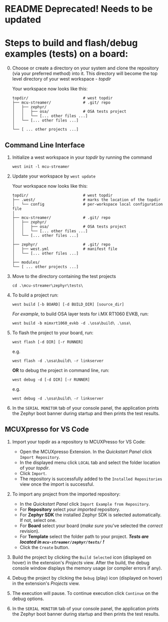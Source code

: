 # README Deprecated! Needs to be updated

# Steps to build and flash/debug examples (tests) on a board:
0. Choose or create a directory on your system and clone the repository (via your preferred method) into it. This directory will become the top level directory of your west workspace - _topdir_

    Your workspace now looks like this:
    ```
    topdir/                        # west topdir
    ├── mcu-streamer/              # .git/ repo
    │   ├── zephyr/
    │   │   ├── osa/               # OSA tests project
    │   │   └── [... other files ...]
    │   └── [... other files ...]
    │
    └── [ ... other projects ...]
    ```

## Command Line Interface

1. Initialize a west workspace in your _topdir_ by running the command

    ```
    west init -l mcu-streamer
    ```

2. Update your workspace by `west update`

    Your workspace now looks like this:
    ```
    topdir/                        # west topdir
    ├── .west/                     # marks the location of the topdir
    │   └── config                 # per-workspace local configuration file
    │
    ├── mcu-streamer/              # .git/ repo
    │   ├── zephyr/
    │   │   ├── osa/               # OSA tests project
    │   │   └── [... other files ...]
    │   └── [... other files ...]
    │
    ├── zephyr/                    # .git/ repo
    │   ├── west.yml               # manifest file
    │   └── [... other files ...]
    │
    ├── modules/
    └── [ ... other projects ...]
    ```

3. Move to the directory containing the test projects

    ```
    cd .\mcu-streamer\zephyr\tests\
    ```

4. To build a project run:

    ```
    west build [-b BOARD] [-d BUILD_DIR] [source_dir]
    ```

    _For example_, to build OSA layer tests for i.MX RT1060 EVKB, run:

    ```
    west build -b mimxrt1060_evkb -d .\osa\build\ .\osa\
    ```

5. To flash the project to your board, run:

    ```
    west flash [-d DIR] [-r RUNNER]
    ```

    e.g.

    ```
    west flash -d .\osa\build\ -r linkserver
    ```

    **OR** to debug the project in command line, run:

    ```
    west debug -d [-d DIR] [-r RUNNER]
    ```

    e.g.

    ```
    west debug -d .\osa\build\ -r linkserver
    ```

6. In the `SERIAL MONITOR` tab of your console panel, the application prints the Zephyr boot banner during startup and then prints the test results.

## MCUXpresso for VS Code

1. Import your topdir as a repository to MCUXPresso for VS Code:
    * Open the MCUXpresso Extension. In the _Quickstart Panel_ click `Import Repository`.
    * In the displayed menu click `LOCAL` tab and select the folder location of your _topdir_.
    * Click `Import`.
    * The repository is successfully added to the `Installed Repositories` view once the import is successful.

2. To import any project from the imported repository:
    * In the _Quickstart Panel_ click `Import Example from Repository`.
    * For **Repository** select _your imported_ repository.
    * For **Zephyr SDK** the installed Zephyr SDK is selected automatically. If not, select one.
    * For **Board** select your board (_make sure_ you've selected the _correct_ revision).
    * For **Template** select the folder path to your project. _**Tests are located in `mcu-streamer/zephyr/tests/` !**_
    * Click the `Create` button.

3. Build the project by clicking the `Build Selected` icon (displayed on hover) in the extension's _Projects_ view.
After the build, the debug console window displays the memory usage (or compiler errors if any).

4. Debug the project by clicking the `Debug` (play) icon (displayed on hover) in the extension's _Projects_ view.

5. The execution will pause. To continue execution click `Continue` on the debug options.

6. In the `SERIAL MONITOR` tab of your console panel, the application prints the Zephyr boot banner during startup and then prints the test results.